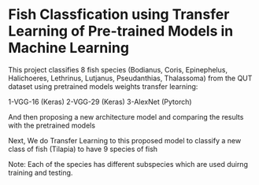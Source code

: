 # Fish Classfication using Transfer Learning of Pre-trained Models in Machine Learning

This project classifies 8 fish species (Bodianus, Coris, Epinephelus, Halichoeres, Lethrinus, Lutjanus, Pseudanthias, Thalassoma) from the QUT dataset using pretrained models weights transfer learning: 

1-VGG-16 (Keras)
2-VGG-29 (Keras)
3-AlexNet (Pytorch)

And then proposing a new architecture model and comparing the results with the pretrained models

Next, We do Transfer Learning to this proposed model to classify a new class of fish (Tilapia) to have 9 species of fish

Note: Each of the species has different subspecies which are used duirng training and testing.
